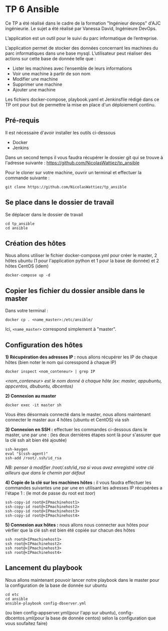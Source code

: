 # TP 6 Ansible

Ce TP a été réalisé dans le cadre de la formation "Ingénieur devops" d'AJC ingénieurie. Le sujet a été réalisé par Vanessa David, Ingénieure DevOps.

L’application est un outil pour le suivi du parc informatique de l’entreprise.

L’application permet de stocker des données concernant les machines du parc informatiques dans une base mysql.
L’utilisateur peut réaliser des actions sur cette base de donnée telle que :
- Lister les machines avec l’ensemble de leurs informations
- Voir une machine à partir de son nom
- Modifier une machine
- Supprimer une machine
- Ajouter une machine

Les fichiers docker-compose, playbook.yaml et Jenkinsfile rédigé dans ce TP ont pour but de permettre la mise en place d'un déploiement continu.

## Pré-requis 

Il est nécessaire d'avoir installer les outils ci-dessous 
- Docker
- Jenkins

Dans un second temps il vous faudra récupérer le dossier git qui se trouve à l'adresse suivante : https://github.com/NicolasWattiez/tp_ansible

Pour le cloner sur votre machine, ouvrir un terminal et effectuer la commande suivante :
```
git clone https://github.com/NicolasWattiez/tp_ansible
```

## Se place dans le dossier de travail

Se déplacer dans le dossier de travail 
```
cd tp_ansible
cd ansible
```
## Création des hôtes

Nous allons utiliser le fichier docker-compose.yml pour créer le master, 2 hôtes ubuntu (1 pour l'application python et 1 pour la base de donnée) et 2 hôtes CentOS (idem)

```
docker-compose up -d
```

## Copier les fichier du dossier ansible dans le master

Dans votre terminal : 
```
docker cp . <name_master>:/etc/ansible/
```
Ici, `<name_master>` correspond simplement à "master".


## Configuration des hôtes

__1) Récupération des adresses IP :__ nous allons récupérer les IP de chaque hôtes (bien noter le nom qui coresspond à chaque IP) 
```
docker inspect <nom_conteneur> | grep IP 
```
*<nom_conteneur> est le nom donné à chaque hôte (ex: master, appubuntu, appcentos, dbubuntu, dbcentos)*

__2) Connexion au master__

```
docker exec -it master sh
```
Vous êtes désormais connecté dans le master, nous allons maintenant connecter le master aux 4 hôtes (ubuntu et CentOS) via ssh 

__3) Connexion en SSH :__ effectuer les commandes ci-dessous dans le master, une par une : (les deux dernières étapes sont là pour s'assurer que la clé ssh ait bien été ajoutée)

```
ssh-keygen
eval "$(ssh-agent)"
ssh-add /root/.ssh/id_rsa
```
*NB: penser à modifier /root/.ssh/id_rsa si vous avez enregistré votre clé ailleurs que dans le chemin par défaut*

__4) Copie de la clé sur les machines hôtes :__  il vous faudra effectuer les commandes suivantes une par une en utilisant les adresses IP récupérées a l'étape 1 : (le mot de passe du root est *toor*)

```
ssh-copy-id root@<IPmachinehost1> 
ssh-copy-id root@<IPmachinehost2> 
ssh-copy-id root@<IPmachinehost3>
ssh-copy-id root@<IPmachinehost4>
```

__5) Connexion aux hôtes :__ nous allons nous connecter aux hôtes pour vérfier que la clé ssh est bien été copiée sur chacun des hôtes

```
ssh root@<IPmachinehost1>
ssh root@<IPmachinehost2>
ssh root@<IPmachinehost3>
ssh root@<IPmachinehost4>
```

## Lancement du playbook

Nous allons maintenant pouvoir lancer notre playbook dans le master pour la configuration de la base de donnée sur ubuntu
```
cd etc
cd ansible 
ansible-playbook config-dbserver.yml 
```
(ou bien config-appserver.yml(pour l'app sur ubuntu), config-dbcentos.yml(pour la base de donnée centos) selon la configuration que vous soufaitez faire)
